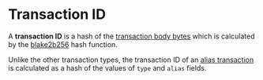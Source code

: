 # Transaction ID

A **transaction ID** is a hash of the [transaction body bytes](/en/blockchain/transaction/transaction-body-bytes) which is calculated by the [blake2b256](https://en.wikipedia.org/wiki/BLAKE_&#40;hash_function&#41;) hash function.

Unlike the other transaction types, the transaction ID of an [alias transaction](/en/blockchain/transaction-type/create-alias-transaction) is calculated as a hash of the values of `type` and `alias` fields.
